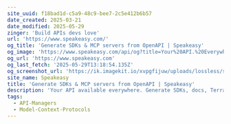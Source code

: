 ```yaml
---
site_uuid: f18bad1d-c5a9-48c9-bee7-2c5e412b6b57
date_created: 2025-03-21
date_modified: 2025-05-29
zinger: 'Build APIs devs love'
url: 'https://www.speakeasy.com/'
og_title: 'Generate SDKs & MCP servers from OpenAPI | Speakeasy'
og_image: 'https://www.speakeasy.com/api/og?title=Your%20API.%20Everywhere.'
og_url: 'https://www.speakeasy.com'
og_last_fetch: '2025-05-29T13:18:54.135Z'
og_screenshot_url: 'https://ik.imagekit.io/xvpgfijuw/uploads/lossless/screenshots/20250529_Speakeasy_og_screenshot.jpeg'
site_name: Speakeasy
title: 'Generate SDKs & MCP servers from OpenAPI | Speakeasy'
description: 'Your API available everywhere. Generate SDKs, docs, Terraform providers & MCP servers from OpenAPI'
tags:
  - API-Managers
  - Model-Context-Protocols
---
```


